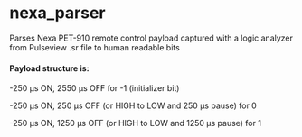 # nexa_parser
Parses Nexa PET-910 remote control payload captured with a logic analyzer from Pulseview .sr file to human readable bits

#### Payload structure is: 
  -250 µs ON, 2550 µs OFF for -1 (initializer bit)
  
  -250 µs ON, 250 µs OFF (or HIGH to LOW and 250 µs pause) for 0
  
  -250 µs ON, 1250 µs OFF (or HIGH to LOW and 1250 µs pause) for 1
